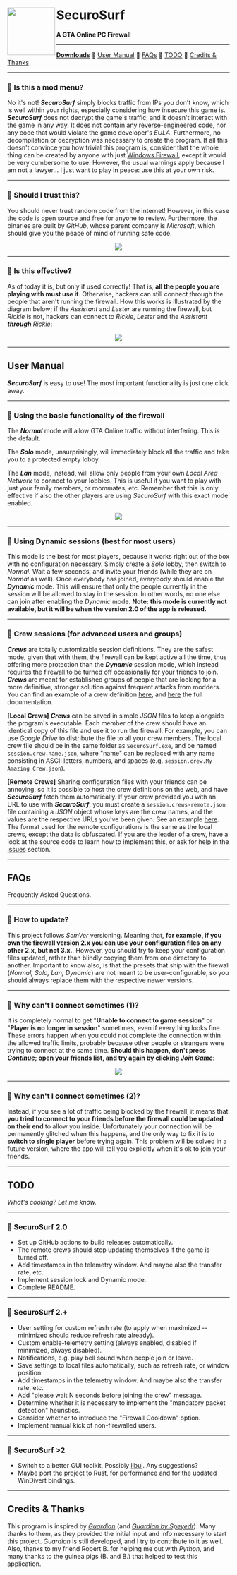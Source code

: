 <h1>
    <img src="md_images/logo.png" align="left" height="108">
    SecuroSurf
</h1>

<p><b>A GTA Online PC Firewall</b></p>

------------------------------------------------------------------------------------------------------------------------

[**Downloads**](./) 🔹
[User Manual](#user-manual) 🔹
[FAQs](#faqs) 🔹
[TODO](#todo) 🔹
[Credits & Thanks](#credits--thanks)

------------------------------------------------------------------------------------------------------------------------

### 🔹 Is this a mod menu?

No it's not! ___SecuroSurf___ simply blocks traffic from IPs you don't know, which is well within your rights,
especially considering how insecure this game is. ___SecuroSurf___ does not decrypt the game's traffic, and it doesn't
interact with the game in any way. It does not contain any reverse-engineered code, nor any code that would violate the
game developer's _EULA_. Furthermore, no decompilation or decryption was necessary to create the program. If all this
doesn't convince you how trivial this program is, consider that the whole thing can be created by anyone with just
[Windows Firewall](https://en.wikipedia.org/wiki/Windows_Firewall), except it would be very cumbersome to use. However,
the usual warnings apply because I am not a lawyer... I just want to play in peace: use this at your own risk.

------------------------------------------------------------------------------------------------------------------------

### 🔹 Should I trust this?

You should never trust random code from the internet! However, in this case the code is open source and free for anyone
to review. Furthermore, the binaries are built by _GitHub_, whose parent company is _Microsoft_, which should give you
the peace of mind of running safe code.

<p align="center"><img src="md_images/trust.png"></p>

------------------------------------------------------------------------------------------------------------------------

### 🔹 Is this effective?

As of today it is, but only if used correctly! That is, __all the people you are playing with must use it__. Otherwise,
hackers can still connect through the people that aren't running the firewall. How this works is illustrated by the
diagram below; if the _Assistant_ and _Lester_ are running the firewall, but _Rickie_ is not, hackers can connect to
_Rickie_, _Lester_ and the _Assistant_ ___through___ _Rickie_:  

<p align="center"><img src="md_images/tunneling_diagram.png"></p>

------------------------------------------------------------------------------------------------------------------------

## User Manual

___SecuroSurf___ is easy to use! The most important functionality is just one click away.

------------------------------------------------------------------------------------------------------------------------

### 🔹 Using the basic functionality of the firewall

The ___Normal___ mode will allow GTA Online traffic without interfering. This is the default.

The ___Solo___ mode, unsurprisingly, will immediately block all the traffic and take you to a protected empty lobby.

The ___Lan___ mode, instead, will allow only people from your own _Local Area Network_ to connect to your lobbies. This
is useful if you want to play with just your family members, or roommates, etc. Remember that this is only effective if
also the other players are using _SecuroSurf_ with this exact mode enabled.

<p align="center"><img src="md_images/main_options.png"></p>

------------------------------------------------------------------------------------------------------------------------

### 🔹 Using Dynamic sessions (best for most users)

This mode is the best for most players, because it works right out of the box with no configuration necessary. Simply
create a _Solo_ lobby, then switch to _Normal_. Wait a few seconds, and invite your friends (while they are on _Normal_
as well). Once everybody has joined, everybody should enable the ___Dynamic___ mode. This will ensure that only the
people currently in the session will be allowed to stay in the session. In other words, no one else can join after
enabling the _Dynamic_ mode. **Note: this mode is currently not available, but it will be when the version 2.0 of the
app is released.**

------------------------------------------------------------------------------------------------------------------------

### 🔹 Crew sessions (for advanced users and groups)

___Crews___ are totally customizable session definitions. They are the safest mode, given that with them, the firewall
can be kept active all the time, thus offering more protection than the ___Dynamic___ session mode, which instead
requires the firewall to be turned off occasionally for your friends to join. ___Crews___ are meant for established
groups of people that are looking for a more definitive, stronger solution against frequent attacks from modders. You
can find an example of a crew definition [here](session.crew.Example%20Crew.json_EXAMPLE), and
[here](session_configuration_json_schema.md) the full documentation.

__[Local Crews]__ ___Crews___ can be saved in simple _JSON_ files to keep alongside the program's executable. Each
member of the crew should have an identical copy of this file and use it to run the firewall. For example, you can use
_Google Drive_ to distribute the file to all your crew members. The local crew file should be in the same folder as
`SecuroSurf.exe`, and be named `session.crew.name.json`, where "name" can be replaced with any name consisting in ASCII
letters, numbers, and spaces (e.g. `session.crew.My Amazing Crew.json`).

__[Remote Crews]__ Sharing configuration files with your friends can be annoying, so it is possible to host the crew
definitions on the web, and have ___SecuroSurf___ fetch them automatically. If your crew provided you with an URL to use
with ___SecuroSurf___, you must create a `session.crews-remote.json` file containing a _JSON_ object whose keys are the
crew names, and the values are the respective URLs you've been given. See an example [here](
session.crews-remote.json_EXAMPLE). The format used for the remote configurations is the same as the local crews, except
the data is obfuscated. If you are the leader of a crew, have a look at the source code to learn how to implement this,
or ask for help in the [issues](./issues) section. 

------------------------------------------------------------------------------------------------------------------------

## FAQs

Frequently Asked Questions.

------------------------------------------------------------------------------------------------------------------------

### 🔹 How to update?

This project follows _SemVer_ versioning. Meaning that, __for example, if you own the firewall version 2.x you can
use your configuration files on any other 2.x, but not 3.x.__. However, you should try to keep your configuration files
updated, rather than blindly copying them from one directory to another. Important to know also, is that the presets
that ship with the firewall (_Normal, Solo, Lan, Dynamic_) are not meant to be user-configurable, so you should always
replace them with the respective newer versions.

------------------------------------------------------------------------------------------------------------------------

### 🔹 Why can't I connect sometimes (1)? 

It is completely normal to get "__Unable to connect to game session__" or "__Player is no longer in session__"
sometimes, even if everything looks fine. These errors happen when you could not complete the connection within the
allowed traffic limits, probably because other people or strangers were trying to connect at the same time. __Should
this happen, don't press _Continue_; open your friends list, and try again by clicking _Join Game___:

<p align="center"><img src="md_images/player_no_longer_in_session_fix.gif"></p>

------------------------------------------------------------------------------------------------------------------------

### 🔹 Why can't I connect sometimes (2)? 

Instead, if you see a lot of traffic being blocked by the firewall, it means that __you tried to connect to your
friends before the firewall could be updated on their end__ to allow you inside. Unfortunately your connection will be
permanently glitched when this happens, and the only way to fix it is to __switch to single player__ before trying
again. This problem will be solved in a future version, where the app will tell you explicitly when it's ok to join your
friends.

------------------------------------------------------------------------------------------------------------------------

## TODO

_What's cooking? Let me know._

------------------------------------------------------------------------------------------------------------------------

### 🔹 SecuroSurf 2.0

- Set up GitHub actions to build releases automatically.
- The remote crews should stop updating themselves if the game is turned off.
- Add timestamps in the telemetry window. And maybe also the transfer rate, etc.
- Implement session lock and Dynamic mode.
- Complete README.

------------------------------------------------------------------------------------------------------------------------

### 🔹 SecuroSurf 2.+

- User setting for custom refresh rate (to apply when maximized -- minimized should reduce refresh rate already).
- Custom enable-telemetry setting (always enabled, disabled if minimized, always disabled).
- Notifications, e.g. play bell sound when people join or leave.
- Save settings to local files automatically, such as refresh rate, or window position.
- Add timestamps in the telemetry window. And maybe also the transfer rate, etc.
- Add "please wait N seconds before joining the crew" message.
- Determine whether it is necessary to implement the "mandatory packet detection" heuristics.
- Consider whether to introduce the "Firewall Cooldown" option.
- Implement manual kick of non-firewalled users. 

------------------------------------------------------------------------------------------------------------------------

### 🔹 SecuroSurf >2

- Switch to a better GUI toolkit. Possibly [libui](https://github.com/libui-ng/libui-ng). Any suggestions?
- Maybe port the project to Rust, for performance and for the updated WinDivert bindings.

------------------------------------------------------------------------------------------------------------------------

## Credits & Thanks

This program is inspired by [_Guardian_](https://gitlab.com/digitalarc/guardian) (and [_Guardian by
Speyedr_](https://gitlab.com/Speyedr/guardian-fastload-fix)). Many thanks to them, as they provided the initial input
and info necessary to start this project. _Guardian_ is still developed, and I try to contribute to it as well. Also,
thanks to my friend Robert B. for helping me out with _Python_, and many thanks to the guinea pigs (B. and B.) that
helped to test this application.
